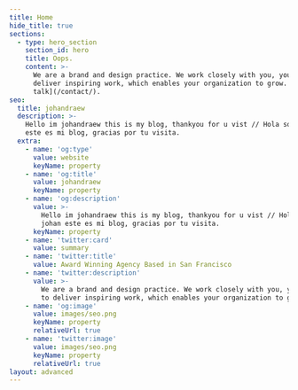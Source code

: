 ```yaml
---
title: Home
hide_title: true
sections:
  - type: hero_section
    section_id: hero
    title: Oops.
    content: >-
      We are a brand and design practice. We work closely with you, your team to
      deliver inspiring work, which enables your organization to grow. [Let's
      talk](/contact/).
seo:
  title: johandraew
  description: >-
    Hello im johandraew this is my blog, thankyou for u vist // Hola soy johan
    este es mi blog, gracias por tu visita.
  extra:
    - name: 'og:type'
      value: website
      keyName: property
    - name: 'og:title'
      value: johandraew
      keyName: property
    - name: 'og:description'
      value: >-
        Hello im johandraew this is my blog, thankyou for u vist // Hola soy
        johan este es mi blog, gracias por tu visita.
      keyName: property
    - name: 'twitter:card'
      value: summary
    - name: 'twitter:title'
      value: Award Winning Agency Based in San Francisco
    - name: 'twitter:description'
      value: >-
        We are a brand and design practice. We work closely with you, your team
        to deliver inspiring work, which enables your organization to grow.
    - name: 'og:image'
      value: images/seo.png
      keyName: property
      relativeUrl: true
    - name: 'twitter:image'
      value: images/seo.png
      keyName: property
      relativeUrl: true
layout: advanced
---
```

